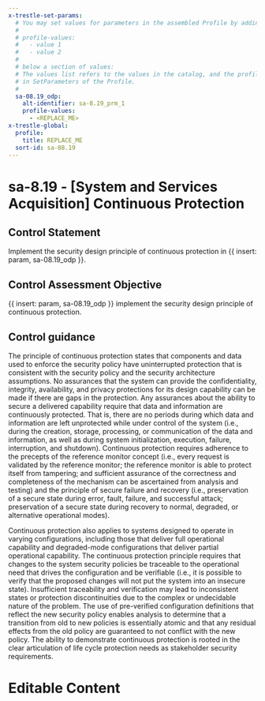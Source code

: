 ```yaml
---
x-trestle-set-params:
  # You may set values for parameters in the assembled Profile by adding
  #
  # profile-values:
  #   - value 1
  #   - value 2
  #
  # below a section of values:
  # The values list refers to the values in the catalog, and the profile-values represent values
  # in SetParameters of the Profile.
  #
  sa-08.19_odp:
    alt-identifier: sa-8.19_prm_1
    profile-values:
      - <REPLACE_ME>
x-trestle-global:
  profile:
    title: REPLACE_ME
  sort-id: sa-08.19
---
```


# sa-8.19 - \[System and Services Acquisition\] Continuous Protection

## Control Statement

Implement the security design principle of continuous protection in {{ insert: param, sa-08.19_odp }}.

## Control Assessment Objective

{{ insert: param, sa-08.19_odp }} implement the security design principle of continuous protection.

## Control guidance

The principle of continuous protection states that components and data used to enforce the security policy have uninterrupted protection that is consistent with the security policy and the security architecture assumptions. No assurances that the system can provide the confidentiality, integrity, availability, and privacy protections for its design capability can be made if there are gaps in the protection. Any assurances about the ability to secure a delivered capability require that data and information are continuously protected. That is, there are no periods during which data and information are left unprotected while under control of the system (i.e., during the creation, storage, processing, or communication of the data and information, as well as during system initialization, execution, failure, interruption, and shutdown). Continuous protection requires adherence to the precepts of the reference monitor concept (i.e., every request is validated by the reference monitor; the reference monitor is able to protect itself from tampering; and sufficient assurance of the correctness and completeness of the mechanism can be ascertained from analysis and testing) and the principle of secure failure and recovery (i.e., preservation of a secure state during error, fault, failure, and successful attack; preservation of a secure state during recovery to normal, degraded, or alternative operational modes).

Continuous protection also applies to systems designed to operate in varying configurations, including those that deliver full operational capability and degraded-mode configurations that deliver partial operational capability. The continuous protection principle requires that changes to the system security policies be traceable to the operational need that drives the configuration and be verifiable (i.e., it is possible to verify that the proposed changes will not put the system into an insecure state). Insufficient traceability and verification may lead to inconsistent states or protection discontinuities due to the complex or undecidable nature of the problem. The use of pre-verified configuration definitions that reflect the new security policy enables analysis to determine that a transition from old to new policies is essentially atomic and that any residual effects from the old policy are guaranteed to not conflict with the new policy. The ability to demonstrate continuous protection is rooted in the clear articulation of life cycle protection needs as stakeholder security requirements.

# Editable Content

<!-- Make additions and edits below -->
<!-- The above represents the contents of the control as received by the profile, prior to additions. -->
<!-- If the profile makes additions to the control, they will appear below. -->
<!-- The above markdown may not be edited but you may edit the content below, and/or introduce new additions to be made by the profile. -->
<!-- If there is a yaml header at the top, parameter values may be edited. Use --set-parameters to incorporate the changes during assembly. -->
<!-- The content here will then replace what is in the profile for this control, after running profile-assemble. -->
<!-- The current profile has no added parts for this control, but you may add new ones here. -->
<!-- Each addition must have a heading either of the form ## Control my_addition_name -->
<!-- or ## Part a. (where the a. refers to one of the control statement labels.) -->
<!-- "## Control" parts are new parts added after the statement part. -->
<!-- "## Part" parts are new parts added into the top-level statement part with that label. -->
<!-- Subparts may be added with nested hash levels of the form ### My Subpart Name -->
<!-- underneath the parent ## Control or ## Part being added -->
<!-- See https://ibm.github.io/compliance-trestle/tutorials/ssp_profile_catalog_authoring/ssp_profile_catalog_authoring for guidance. -->
